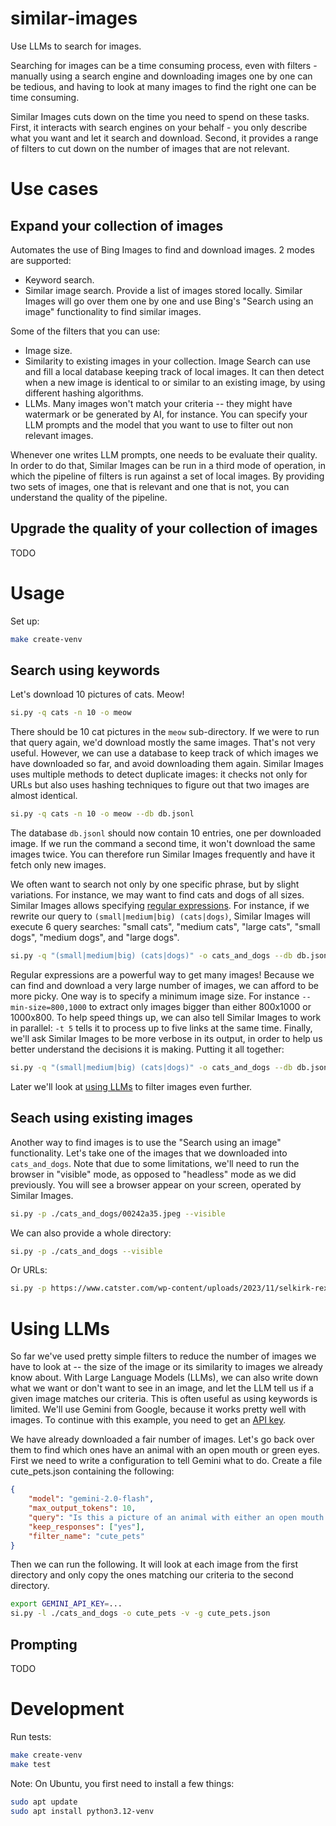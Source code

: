# similar-images

Use LLMs to search for images.

Searching for images can be a time consuming process, even with filters -
manually using a search engine and downloading images one by one can be tedious,
and having to look at many images to find the right one can be time consuming.

Similar Images cuts down on the time you need to spend on these tasks.
First, it interacts with search engines on your behalf - you only describe what you
want and let it search and download.
Second, it provides a range of filters to cut down on the number of images that are
not relevant.

# Use cases

## Expand your collection of images

Automates the use of Bing Images to find and download images.
2 modes are supported:
- Keyword search.
- Similar image search. Provide a list of images stored locally.
  Similar Images will go over them one by one and use Bing's "Search using an image" functionality to find similar images.

Some of the filters that you can use:
- Image size.
- Similarity to existing images in your collection. Image Search can use and fill a local database keeping track of local images. It can then detect when a new image is identical to or similar to an existing image, by using different hashing algorithms.
- LLMs. Many images won't match your criteria -- they might have watermark or be generated by AI, for instance. You can specify your LLM prompts and the model that you want to use to filter out non relevant images.

Whenever one writes LLM prompts, one needs to be evaluate their quality.
In order to do that, Similar Images can be run in a third mode of operation,
in which the pipeline of filters is run against a set of local images.
By providing two sets of images, one that is relevant and one that is not,
you can understand the quality of the pipeline.

## Upgrade the quality of your collection of images

TODO

# Usage

Set up:

```bash
make create-venv
```

## Search using keywords

Let's download 10 pictures of cats. Meow!

```bash
si.py -q cats -n 10 -o meow
```

There should be 10 cat pictures in the `meow` sub-directory.
If we were to run that query again, we'd download mostly the same images.
That's not very useful.
However, we can use a database to keep track of which images we have downloaded so far,
and avoid downloading them again. Similar Images uses multiple methods to detect
duplicate images: it checks not only for URLs but also uses hashing techniques
to figure out that two images are almost identical.

```bash
si.py -q cats -n 10 -o meow --db db.jsonl
```

The database `db.jsonl` should now contain 10 entries, one per downloaded image.
If we run the command a second time, it won't download the same images twice.
You can therefore run Similar Images frequently and have it fetch only new images. 

We often want to search not only by one specific phrase, but by slight variations.
For instance, we may want to find cats and dogs of all sizes.
Similar Images allows specifying [regular expressions](https://github.com/asciimoo/exrex).
For instance, if we rewrite our query to `(small|medium|big) (cats|dogs)`,
Similar Images will execute 6 query searches:
"small cats", "medium cats", "large cats", "small dogs", "medium dogs", and "large dogs".

```bash
si.py -q "(small|medium|big) (cats|dogs)" -o cats_and_dogs --db db.jsonl
```

Regular expressions are a powerful way to get many images!
Because we can find and download a very large number of images,
we can afford to be more picky. One way is to specify a minimum image size.
For instance `--min-size=800,1000` to extract only images bigger than
either 800x1000 or 1000x800.
To help speed things up, we can also tell Similar Images to work in parallel:
`-t 5` tells it to process up to five links at the same time.
Finally, we'll ask Similar Images to be more verbose in its output,
in order to help us better understand the decisions it is making.
Putting it all together:

```bash
si.py -q "(small|medium|big) (cats|dogs)" -o cats_and_dogs --db db.jsonl --min-size=1500,1200 -t 5 -v
```

Later we'll look at [using LLMs](#using-llms) to filter images even further.

## Seach using existing images

Another way to find images is to use the "Search using an image" functionality.
Let's take one of the images that we downloaded into `cats_and_dogs`.
Note that due to some limitations, we'll need to run the browser in "visible" mode,
as opposed to "headless" mode as we did previously.
You will see a browser appear on your screen, operated by Similar Images.

```bash
si.py -p ./cats_and_dogs/00242a35.jpeg --visible
```

We can also provide a whole directory:

```bash
si.py -p ./cats_and_dogs --visible
```

Or URLs:

```bash
si.py -p https://www.catster.com/wp-content/uploads/2023/11/selkirk-rex-cat-on-brown-background_mdmmikle_Shutterstock-768x512.jpg --visible
```

# Using LLMs

So far we've used pretty simple filters to reduce the number of images we have to look at -- the size of the image or its similarity to images we already know about.
With Large Language Models (LLMs), we can also write down what we want or don't want to see in an image,
and let the LLM tell us if a given image matches our criteria.
This is often useful as using keywords is limited.
We'll use Gemini from Google, because it works pretty well with images.
To continue with this example, you need to get an [API key](https://ai.google.dev/gemini-api/docs/api-key).

We have already downloaded a fair number of images.
Let's go back over them to find which ones have an animal with an open mouth or green eyes.
First we need to write a configuration to tell Gemini what to do.
Create a file cute_pets.json containing the following:

```json
{
    "model": "gemini-2.0-flash",
    "max_output_tokens": 10,
    "query": "Is this a picture of an animal with either an open mouth or green eyes? Answer by \"yes\" or \"no\"",
    "keep_responses": ["yes"],
    "filter_name": "cute_pets"
}
```

Then we can run the following.
It will look at each image from the first directory and only copy the ones matching our criteria to the second directory.

```bash
export GEMINI_API_KEY=...
si.py -l ./cats_and_dogs -o cute_pets -v -g cute_pets.json
```

## Prompting

TODO

# Development

Run tests:

```bash
make create-venv
make test
```

Note: On Ubuntu, you first need to install a few things:

```bash
sudo apt update
sudo apt install python3.12-venv
```
